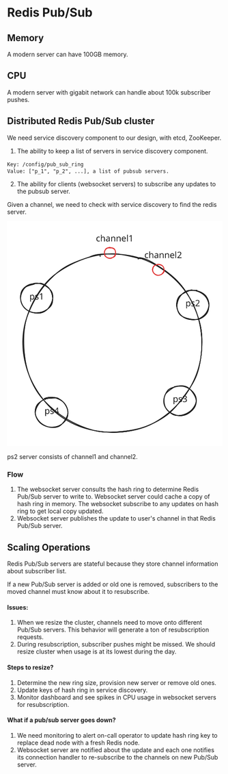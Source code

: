 # Redis Pub/Sub

## Memory

A modern server can have 100GB memory.

## CPU

A modern server with gigabit network can handle about 100k subscriber pushes.

## Distributed Redis Pub/Sub cluster

We need service discovery component to our design, with etcd, ZooKeeper.&#x20;

1. The ability to keep a list of servers in service discovery component.

```
Key: /config/pub_sub_ring
Value: ["p_1", "p_2", ...], a list of pubsub servers.
```

2. The ability for clients (websocket servers) to subscribe any updates to the pubsub server.

Given a channel, we need to check with service discovery to find the redis server.

<img src="../../.gitbook/assets/file.excalidraw.svg" alt="" class="gitbook-drawing">

ps2 server consists of channel1 and channel2.

### Flow

1. The websocket server consults the hash ring to determine Redis Pub/Sub server to write to. Websocket server could cache a copy of hash ring in memory. The websocket subscribe to any updates on hash ring to get local copy updated.
2. Websocket server publishes the update to user's channel in that Redis Pub/Sub server.

## Scaling Operations

Redis Pub/Sub servers are stateful because they store channel information about subscriber list.

If a new Pub/Sub server is added or old one is removed, subscribers to the moved channel must know about it to resubscribe.

#### Issues:

1. When we resize the cluster, channels need to move onto different Pub/Sub servers. This behavior will generate a ton of resubscription requests.
2. During resubscription, subscriber pushes might be missed.  We should resize cluster when usage is at its lowest during the day.

#### Steps to resize?

1. Determine the new ring size, provision new server or remove old ones.
2. Update keys of hash ring in service discovery.
3. Monitor dashboard and see spikes in CPU usage in websocket servers for resubscription.

#### What if a pub/sub server goes down?

1. We need monitoring to alert on-call operator to update hash ring key to replace dead node with a fresh Redis node.&#x20;
2. Websocket server are notified about the update and each one notifies its connection handler to re-subscribe to the channels on new Pub/Sub server.
